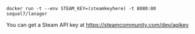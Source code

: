 ```
docker run -t --env STEAM_KEY=(steamkeyhere) -t 8080:80 sequel7/lanager
```
You can get a Steam API key at https://steamcommunity.com/dev/apikey
